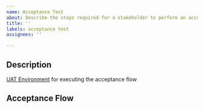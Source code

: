 ```yaml
---
name: Acceptance Test
about: Describe the steps required for a stakeholder to perform an acceptance test.
title: ''
labels: acceptance test
assignees: ''

---
```


## Description
<!-- Acceptance Test for #[User Story Number] -->
<!-- Provide a general summary of the test in the title above -->

[UAT Environment](https://session-tome.triassi.ca) for executing the acceptance flow

<!-- See #E2E for automation of this flow -->

## Acceptance Flow
<!-- Describe the step by step procedure of the acceptance test -->
